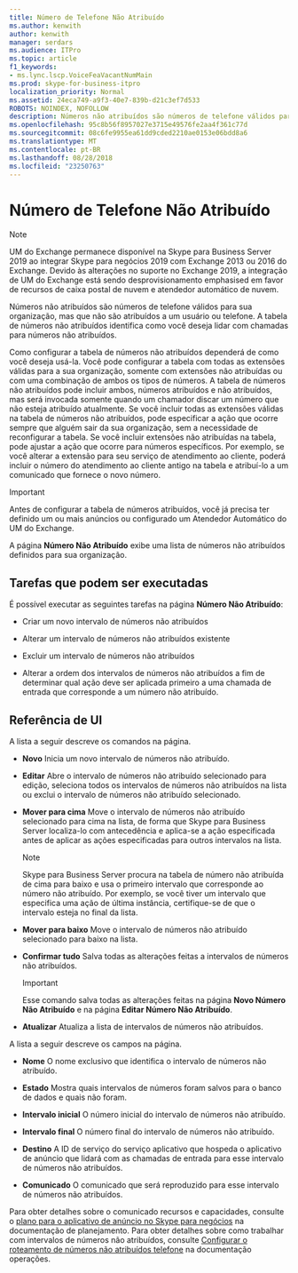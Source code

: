 ```yaml
---
title: Número de Telefone Não Atribuído
ms.author: kenwith
author: kenwith
manager: serdars
ms.audience: ITPro
ms.topic: article
f1_keywords:
- ms.lync.lscp.VoiceFeaVacantNumMain
ms.prod: skype-for-business-itpro
localization_priority: Normal
ms.assetid: 24eca749-a9f3-40e7-839b-d21c3ef7d533
ROBOTS: NOINDEX, NOFOLLOW
description: Números não atribuídos são números de telefone válidos para sua organização, mas que não são atribuídos a um usuário ou telefone. A tabela de números não atribuídos identifica como você deseja lidar com chamadas para números não atribuídos.
ms.openlocfilehash: 95c8b56f8957027e3715e49576fe2aa4f361c77d
ms.sourcegitcommit: 08c6fe9955ea61dd9cded2210ae0153e06bdd8a6
ms.translationtype: MT
ms.contentlocale: pt-BR
ms.lasthandoff: 08/28/2018
ms.locfileid: "23250763"
---
```

# <a name="unassigned-phone-number"></a>Número de Telefone Não Atribuído

> [!NOTE]
> UM do Exchange permanece disponível na Skype para Business Server 2019 ao integrar Skype para negócios 2019 com Exchange 2013 ou 2016 do Exchange. Devido às alterações no suporte no Exchange 2019, a integração de UM do Exchange está sendo desprovisionamento emphasised em favor de recursos de caixa postal de nuvem e atendedor automático de nuvem.

Números não atribuídos são números de telefone válidos para sua organização, mas que não são atribuídos a um usuário ou telefone. A tabela de números não atribuídos identifica como você deseja lidar com chamadas para números não atribuídos.

Como configurar a tabela de números não atribuídos dependerá de como você deseja usá-la. Você pode configurar a tabela com todas as extensões válidas para a sua organização, somente com extensões não atribuídas ou com uma combinação de ambos os tipos de números. A tabela de números não atribuídos pode incluir ambos, números atribuídos e não atribuídos, mas será invocada somente quando um chamador discar um número que não esteja atribuído atualmente. Se você incluir todas as extensões válidas na tabela de números não atribuídos, pode especificar a ação que ocorre sempre que alguém sair da sua organização, sem a necessidade de reconfigurar a tabela. Se você incluir extensões não atribuídas na tabela, pode ajustar a ação que ocorre para números específicos. Por exemplo, se você alterar a extensão para seu serviço de atendimento ao cliente, poderá incluir o número do atendimento ao cliente antigo na tabela e atribuí-lo a um comunicado que fornece o novo número.

> [!IMPORTANT]
> Antes de configurar a tabela de números atribuídos, você já precisa ter definido um ou mais anúncios ou configurado um Atendedor Automático do UM do Exchange.

A página **Número Não Atribuído** exibe uma lista de números não atribuídos definidos para sua organização.

## <a name="tasks-you-can-perform"></a>Tarefas que podem ser executadas

É possível executar as seguintes tarefas na página **Número Não Atribuído**:

- Criar um novo intervalo de números não atribuídos

- Alterar um intervalo de números não atribuídos existente

- Excluir um intervalo de números não atribuídos

- Alterar a ordem dos intervalos de números não atribuídos a fim de determinar qual ação deve ser aplicada primeiro a uma chamada de entrada que corresponde a um número não atribuído.

## <a name="ui-reference"></a>Referência de UI

A lista a seguir descreve os comandos na página.

- **Novo** Inicia um novo intervalo de números não atribuído.

- **Editar** Abre o intervalo de números não atribuído selecionado para edição, seleciona todos os intervalos de números não atribuídos na lista ou exclui o intervalo de números não atribuído selecionado.

- **Mover para cima** Move o intervalo de números não atribuído selecionado para cima na lista, de forma que Skype para Business Server localiza-lo com antecedência e aplica-se a ação especificada antes de aplicar as ações especificadas para outros intervalos na lista.

    > [!NOTE]
    > Skype para Business Server procura na tabela de número não atribuída de cima para baixo e usa o primeiro intervalo que corresponde ao número não atribuído. Por exemplo, se você tiver um intervalo que especifica uma ação de última instância, certifique-se de que o intervalo esteja no final da lista.

- **Mover para baixo** Move o intervalo de números não atribuído selecionado para baixo na lista.

- **Confirmar tudo** Salva todas as alterações feitas a intervalos de números não atribuídos.

    > [!IMPORTANT]
    > Esse comando salva todas as alterações feitas na página  **Novo Número Não Atribuído** e na página **Editar Número Não Atribuído**.

- **Atualizar** Atualiza a lista de intervalos de números não atribuídos.

A lista a seguir descreve os campos na página.

- **Nome** O nome exclusivo que identifica o intervalo de números não atribuído.

- **Estado** Mostra quais intervalos de números foram salvos para o banco de dados e quais não foram.

- **Intervalo inicial** O número inicial do intervalo de números não atribuído.

- **Intervalo final** O número final do intervalo de números não atribuído.

- **Destino** A ID de serviço do serviço aplicativo que hospeda o aplicativo de anúncio que lidará com as chamadas de entrada para esse intervalo de números não atribuídos.

- **Comunicado** O comunicado que será reproduzido para esse intervalo de números não atribuídos.

Para obter detalhes sobre o comunicado recursos e capacidades, consulte o [plano para o aplicativo de anúncio no Skype para negócios](../../../plan-your-deployment/enterprise-voice-solution/announcement.md) na documentação de planejamento. Para obter detalhes sobre como trabalhar com intervalos de números não atribuídos, consulte [Configurar o roteamento de números não atribuídos telefone](https://technet.microsoft.com/library/a0650659-dce7-455f-8977-02454bbfa400.aspx) na documentação operações.


